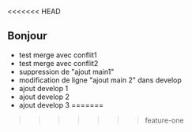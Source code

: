 <<<<<<< HEAD
## Bonjour
* test merge avec conflit1
* test merge avec conflit2
* suppression de "ajout main1"
* modification de ligne "ajout main 2" dans develop
* ajout develop 1
* ajout develop 2
* ajout develop 3
=======

>>>>>>> feature-one


